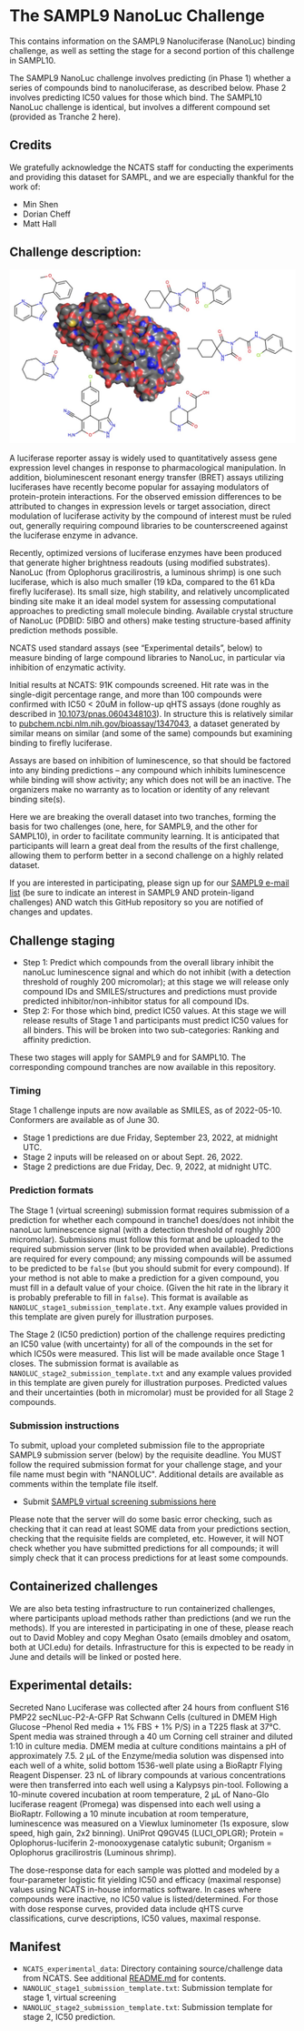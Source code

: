 # The SAMPL9 NanoLuc Challenge

This contains information on the SAMPL9 Nanoluciferase (NanoLuc) binding challenge, as well as setting the stage for a second portion of this challenge in SAMPL10.

The SAMPL9 NanoLuc challenge involves predicting (in Phase 1) whether a series of compounds bind to nanoluciferase, as described below. Phase 2 involves predicting IC50 values for those which bind. The SAMPL10 NanoLuc challenge is identical, but involves a different compound set (provided as Tranche 2 here).

## Credits

We gratefully acknowledge the NCATS staff for conducting the experiments and providing this dataset for SAMPL, and we are especially thankful for the work of:
- Min Shen
- Dorian Cheff
- Matt Hall

## Challenge description:

![](images/NanoLuc.jpeg)

A luciferase reporter assay is widely used to quantitatively assess gene expression level changes in response to pharmacological manipulation. In addition, bioluminescent resonant energy transfer (BRET) assays utilizing luciferases have recently become popular for assaying modulators of protein-protein interactions. For the observed emission differences to be attributed to changes in expression levels or target association, direct modulation of luciferase activity by the compound of interest must be ruled out, generally requiring compound libraries to be counterscreened against the luciferase enzyme in advance.

Recently, optimized versions of luciferase enzymes have been produced that generate higher brightness readouts (using modified substrates). NanoLuc (from Oplophorus gracilirostris, a luminous shrimp) is one such luciferase, which is also much smaller (19 kDa, compared to the 61 kDa firefly luciferase). Its small size, high stability, and relatively uncomplicated binding site make it an ideal model system for assessing computational approaches to predicting small molecule binding. Available crystal structure of NanoLuc (PDBID: 5IBO and others) make testing structure-based affinity prediction methods possible.

NCATS used standard assays (see “Experimental details”, below) to measure binding of large compound libraries to NanoLuc, in particular via inhibition of enzymatic activity.

Initial results at NCATS: 91K compounds screened. Hit rate was in the single-digit percentage range, and more than 100 compounds were confirmed with IC50 < 20uM in follow-up qHTS assays (done roughly as described in [10.1073/pnas.0604348103](https://dx.doi.org/10.1073/pnas.0604348103)). In structure this is relatively similar to [pubchem.ncbi.nlm.nih.gov/bioassay/1347043](http://pubchem.ncbi.nlm.nih.gov/bioassay/1347043), a dataset generated by similar means on similar (and some of the same) compounds but examining binding to firefly luciferase.  

Assays are based on inhibition of luminescence, so that should be factored into any binding predictions – any compound which inhibits luminescence while binding will show activity; any which does not will be an inactive. The organizers make no warranty as to location or identity of any relevant binding site(s).

Here we are breaking the overall dataset into two tranches, forming the basis for two challenges (one, here, for SAMPL9, and the other for SAMPL10), in order to facilitate community learning. It is anticipated that participants will learn a great deal from the results of the first challenge, allowing them to perform better in a second challenge on a highly related dataset.

If you are interested in participating, please sign up for our [SAMPL9 e-mail list](http://eepurl.com/dPj11j) (be sure to indicate an interest in SAMPL9 AND protein-ligand challenges) AND watch this GitHub repository so you are notified of changes and updates.

## Challenge staging

- Step 1: Predict which compounds from the overall library inhibit the nanoLuc luminescence signal and which do not inhibit (with a detection threshold of roughly 200 micromolar); at this stage we will release only compound IDs and SMILES/structures and predictions must provide predicted inhibitor/non-inhibitor status for all compound IDs.
- Step 2: For those which bind, predict IC50 values. At this stage we will release results of Stage 1 and participants must predict IC50 values for all binders. This will be broken into two sub-categories: Ranking and affinity prediction.

These two stages will apply for SAMPL9 and for SAMPL10. The corresponding compound tranches are now available in this repository.

### Timing

Stage 1 challenge inputs are now available as SMILES, as of 2022-05-10. Conformers are available as of June 30.

- Stage 1 predictions are due Friday, September 23, 2022, at midnight UTC.
- Stage 2 inputs will be released on or about Sept. 26, 2022.
- Stage 2 predictions are due Friday, Dec. 9, 2022, at midnight UTC.

### Prediction formats

The Stage 1 (virtual screening) submission format requires submission of a prediction for whether each compound in tranche1 does/does not inhibit the nanoLuc luminescence signal (with a detection threshold of roughly 200 micromolar). Submissions must follow this format and be uploaded to the required submission server (link to be provided when available). Predictions are required for every compound; any missing compounds will be assumed to be predicted to be `false` (but you should submit for every compound). If your method is not able to make a prediction for a given compound, you must fill in a default value of your choice. (Given the hit rate in the library it is probably preferable to fill in `false`). This format is available as `NANOLUC_stage1_submission_template.txt`. Any example values provided in this template are given purely for illustration purposes.

The Stage 2 (IC50 prediction) portion of the challenge requires predicting an IC50 value (with uncertainty) for all of the compounds in the set for which IC50s were measured. This list will be made available once Stage 1 closes. The submission format is available as `NANOLUC_stage2_submission_template.txt` and any example values provided in this template are given purely for illustration purposes. Predicted values and their uncertainties (both in micromolar) must be provided for all Stage 2 compounds.



### Submission instructions

To submit, upload your completed submission file to the appropriate SAMPL9 submission server (below) by the requisite deadline. You MUST follow the required submission format for your challenge stage, and your file name must begin with "NANOLUC". Additional details are available as comments within the template file itself.
- Submit [SAMPL9 virtual screening submissions here](https://submit.samplchallenges.org/submit/SAMPL9-VS)

Please note that the server will do some basic error checking, such as checking that it can read at least SOME data from your predictions section, checking that the requisite fields are completed, etc. However, it will NOT check whether you have submitted predictions for all compounds; it will simply check that it can process predictions for at least some compounds.

## Containerized challenges

We are also beta testing infrastructure to run containerized challenges, where participants upload methods rather than predictions (and we run the methods). If you are interested in participating in one of these, please reach out to David Mobley and copy Meghan Osato (emails dmobley and osatom, both at UCI.edu) for details. Infrastructure for this is expected to be ready in June and details will be linked or posted here.

## Experimental details:
Secreted Nano Luciferase was collected after 24 hours from confluent S16 PMP22 secNLuc-P2-A-GFP Rat Schwann Cells (cultured in DMEM High Glucose –Phenol Red media + 1% FBS + 1% P/S) in a T225 flask at 37°C. Spent media was strained through a 40 um Corning cell strainer and diluted 1:10 in culture media. DMEM media at culture conditions maintains a pH of approximately 7.5. 2 µL of the Enzyme/media solution was dispensed into each well of a white, solid bottom 1536-well plate using a BioRaptr Flying Reagent Dispenser. 23 nL of library compounds at various concentrations were then transferred into each well using a Kalypsys pin-tool. Following a 10-minute covered incubation at room temperature, 2 µL of Nano-Glo luciferase reagent (Promega) was dispensed into each well using a BioRaptr. Following a 10 minute incubation at room temperature, luminescence was measured on a Viewlux luminometer (1s exposure, slow speed, high gain, 2x2 binning). UniProt Q9GV45 (LUCI_OPLGR); Protein = Oplophorus-luciferin 2-monooxygenase catalytic subunit; Organism = Oplophorus gracilirostris (Luminous shrimp).

The dose-response data for each sample was plotted and modeled by a four-parameter logistic fit yielding IC50 and efficacy (maximal response) values using NCATS in-house informatics software. In cases where compounds were inactive, no IC50 value is listed/determined. For those with dose response curves, provided data include qHTS curve classifications, curve descriptions, IC50 values, maximal response.

## Manifest
- `NCATS_experimental_data`: Directory containing source/challenge data from NCATS. See additional [README.md](NCATS_experimental_data/README.md) for contents.
- `NANOLUC_stage1_submission_template.txt`: Submission template for stage 1, virtual screening
- `NANOLUC_stage2_submission_template.txt`: Submission template for stage 2, IC50 prediction.
